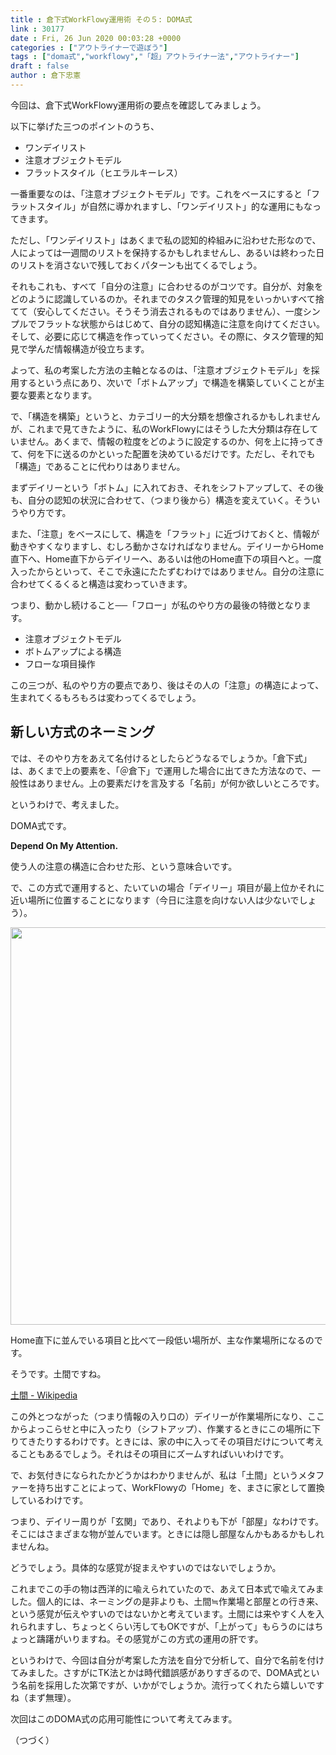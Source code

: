 ```yaml
---
title : 倉下式WorkFlowy運用術 その５: DOMA式
link : 30177
date : Fri, 26 Jun 2020 00:03:28 +0000
categories : ["アウトライナーで遊ぼう"]
tags : ["doma式","workflowy","「超」アウトライナー法","アウトライナー"]
draft : false
author : 倉下忠憲
---
```


今回は、倉下式WorkFlowy運用術の要点を確認してみましょう。

以下に挙げた三つのポイントのうち、

- ワンデイリスト
- 注意オブジェクトモデル
- フラットスタイル（ヒエラルキーレス） 

一番重要なのは、「注意オブジェクトモデル」です。これをベースにすると「フラットスタイル」が自然に導かれますし、「ワンデイリスト」的な運用にもなってきます。

ただし、「ワンデイリスト」はあくまで私の認知的枠組みに沿わせた形なので、人によっては一週間のリストを保持するかもしれませんし、あるいは終わった日のリストを消さないで残しておくパターンも出てくるでしょう。

それもこれも、すべて「自分の注意」に合わせるのがコツです。自分が、対象をどのように認識しているのか。それまでのタスク管理的知見をいっかいすべて捨てて（安心してください。そうそう消去されるものではありません）、一度シンプルでフラットな状態からはじめて、自分の認知構造に注意を向けてください。そして、必要に応じて構造を作っていってください。その際に、タスク管理的知見で学んだ情報構造が役立ちます。

よって、私の考案した方法の主軸となるのは、「注意オブジェクトモデル」を採用するという点にあり、次いで「ボトムアップ」で構造を構築していくことが主要な要素となります。

で、「構造を構築」というと、カテゴリー的大分類を想像されるかもしれませんが、これまで見てきたように、私のWorkFlowyにはそうした大分類は存在していません。あくまで、情報の粒度をどのように設定するのか、何を上に持ってきて、何を下に送るのかといった配置を決めているだけです。ただし、それでも「構造」であることに代わりはありません。

まずデイリーという「ボトム」に入れておき、それをシフトアップして、その後も、自分の認知の状況に合わせて、（つまり後から）構造を変えていく。そういうやり方です。

また、「注意」をベースにして、構造を「フラット」に近づけておくと、情報が動きやすくなりますし、むしろ動かさなければなりません。デイリーからHome直下へ、Home直下からデイリーへ、あるいは他のHome直下の項目へと。一度入ったからといって、そこで永遠にたたずむわけではありません。自分の注意に合わせてくるくると構造は変わっていきます。

つまり、動かし続けること──「フロー」が私のやり方の最後の特徴となります。

- 注意オブジェクトモデル
- ボトムアップによる構造
- フローな項目操作

この三つが、私のやり方の要点であり、後はその人の「注意」の構造によって、生まれてくるもろもろは変わってくるでしょう。

<h2>新しい方式のネーミング</h2>

では、そのやり方をあえて名付けるとしたらどうなるでしょうか。「倉下式」は、あくまで上の要素を、「＠倉下」で運用した場合に出てきた方法なので、一般性はありません。上の要素だけを言及する「名前」が何か欲しいところです。

というわけで、考えました。

DOMA式です。

<strong>Depend On My Attention.</strong>

使う人の注意の構造に合わせた形、という意味合いです。

で、この方式で運用すると、たいていの場合「デイリー」項目が最上位かそれに近い場所に位置することになります（今日に注意を向けない人は少ないでしょう）。

<a href="https://rashita.net/blog/?attachment_id=30179" rel="attachment wp-att-30179"><img src="https://rashita.net/blog/wp-content/uploads/2020/06/screenshot-14-700x636.png" alt="" width="700" height="636" class="alignnone size-large wp-image-30179" /></a>

Home直下に並んでいる項目と比べて一段低い場所が、主な作業場所になるのです。

そうです。土間ですね。

<a href="https://ja.wikipedia.org/wiki/%E5%9C%9F%E9%96%93">土間 - Wikipedia</a>

この外とつながった（つまり情報の入り口の）デイリーが作業場所になり、ここからよっこらせと中に入ったり（シフトアップ）、作業するときにこの場所に下りてきたりするわけです。ときには、家の中に入ってその項目だけについて考えることもあるでしょう。それはその項目にズームすればいいわけです。

で、お気付きになられたかどうかはわかりませんが、私は「土間」というメタファーを持ち出すことによって、WorkFlowyの「Home」を、まさに家として置換しているわけです。

つまり、デイリー周りが「玄関」であり、それよりも下が「部屋」なわけです。そこにはさまざまな物が並んでいます。ときには隠し部屋なんかもあるかもしれませんね。

どうでしょう。具体的な感覚が捉まえやすいのではないでしょうか。

これまでこの手の物は西洋的に喩えられていたので、あえて日本式で喩えてみました。個人的には、ネーミングの是非よりも、土間≒作業場と部屋との行き来、という感覚が伝えやすいのではないかと考えています。土間には来やすく人を入れられますし、ちょっとくらい汚してもOKですが、「上がって」もらうのにはちょっと躊躇がいりますね。その感覚がこの方式の運用の肝です。

というわけで、今回は自分が考案した方法を自分で分析して、自分で名前を付けてみました。さすがにTK法とかは時代錯誤感がありすぎるので、DOMA式という名前を採用した次第ですが、いかがでしょうか。流行ってくれたら嬉しいですね（まず無理）。

次回はこのDOMA式の応用可能性について考えてみます。

（つづく）
